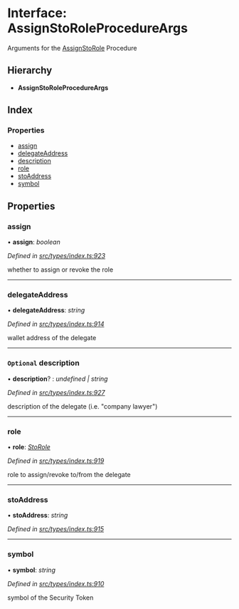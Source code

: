# Interface: AssignStoRoleProcedureArgs

Arguments for the [AssignStoRole](../enums/_types_index_.proceduretype.md#assignstorole) Procedure

## Hierarchy

* **AssignStoRoleProcedureArgs**

## Index

### Properties

* [assign](_types_index_.assignstoroleprocedureargs.md#assign)
* [delegateAddress](_types_index_.assignstoroleprocedureargs.md#delegateaddress)
* [description](_types_index_.assignstoroleprocedureargs.md#optional-description)
* [role](_types_index_.assignstoroleprocedureargs.md#role)
* [stoAddress](_types_index_.assignstoroleprocedureargs.md#stoaddress)
* [symbol](_types_index_.assignstoroleprocedureargs.md#symbol)

## Properties

###  assign

• **assign**: *boolean*

*Defined in [src/types/index.ts:923](https://github.com/PolymathNetwork/polymath-sdk/blob/e8bbc1e/src/types/index.ts#L923)*

whether to assign or revoke the role

___

###  delegateAddress

• **delegateAddress**: *string*

*Defined in [src/types/index.ts:914](https://github.com/PolymathNetwork/polymath-sdk/blob/e8bbc1e/src/types/index.ts#L914)*

wallet address of the delegate

___

### `Optional` description

• **description**? : *undefined | string*

*Defined in [src/types/index.ts:927](https://github.com/PolymathNetwork/polymath-sdk/blob/e8bbc1e/src/types/index.ts#L927)*

description of the delegate (i.e. "company lawyer")

___

###  role

• **role**: *[StoRole](../enums/_types_index_.storole.md)*

*Defined in [src/types/index.ts:919](https://github.com/PolymathNetwork/polymath-sdk/blob/e8bbc1e/src/types/index.ts#L919)*

role to assign/revoke to/from the delegate

___

###  stoAddress

• **stoAddress**: *string*

*Defined in [src/types/index.ts:915](https://github.com/PolymathNetwork/polymath-sdk/blob/e8bbc1e/src/types/index.ts#L915)*

___

###  symbol

• **symbol**: *string*

*Defined in [src/types/index.ts:910](https://github.com/PolymathNetwork/polymath-sdk/blob/e8bbc1e/src/types/index.ts#L910)*

symbol of the Security Token
